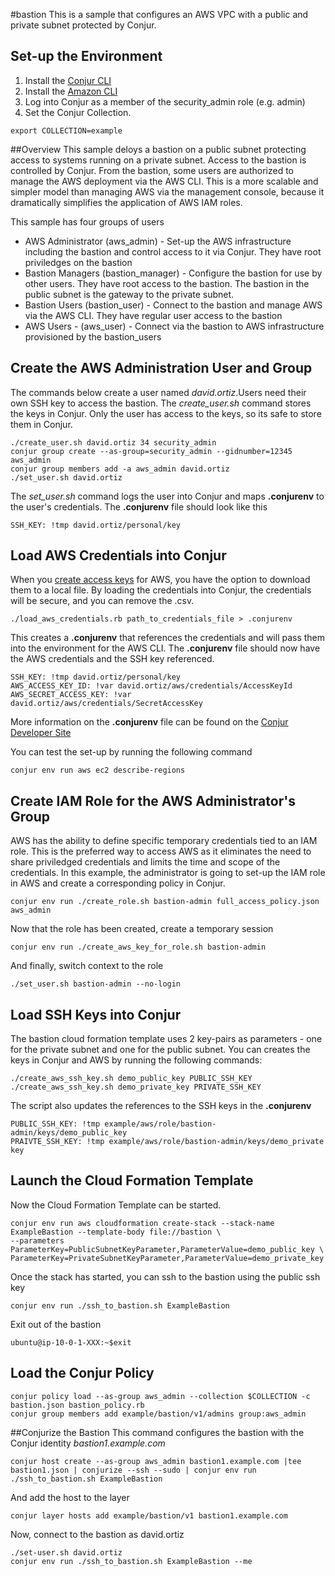 #bastion
This is a sample that configures an AWS VPC with a public and private subnet protected by Conjur.
## Set-up the Environment
1. Install the [Conjur CLI](https://developer.conjur.net/cli)
2. Install the [Amazon CLI](http://docs.aws.amazon.com/cli/latest/userguide/installing.html)
3. Log into Conjur as a member of the security_admin role (e.g. admin)
4. Set the Conjur Collection.  
```
export COLLECTION=example
```
##Overview
This sample deloys a bastion on a public subnet protecting access to systems running on a private subnet.  Access to the bastion is controlled by Conjur.  From the bastion, some users are authorized to manage the AWS deployment via the AWS CLI.  This is a more scalable and simpler model than managing AWS via the management console, because it dramatically simplifies the application of AWS IAM roles.

This sample has four groups of users
- AWS Administrator (aws_admin) - Set-up the AWS infrastructure including the bastion and control access to it via Conjur.  They have root priviledges on the bastion
- Bastion Managers (bastion_manager) -  Configure the bastion for use by other users.  They have root access to the bastion.
The bastion in the public subnet is the gateway to the private subnet.  
- Bastion Users (bastion_user) - Connect to the bastion and manage AWS via the AWS CLI.  They have regular user access to the bastion
- AWS Users - (aws_user) - Connect via the bastion to AWS infrastructure provisioned by the bastion_users

## Create the AWS Administration User and Group

The commands below create a user named *david.ortiz*.Users need their own SSH key to access the bastion.  The *create_user.sh* command stores the keys in Conjur.  Only the user has access to the keys, so its safe to store them in Conjur.  
```
./create_user.sh david.ortiz 34 security_admin
conjur group create --as-group=security_admin --gidnumber=12345 aws_admin
conjur group members add -a aws_admin david.ortiz
./set_user.sh david.ortiz
```

The *set_user.sh* command logs the user into Conjur and maps **.conjurenv** to the user's credentials. The **.conjurenv** file should look like this
```
SSH_KEY: !tmp david.ortiz/personal/key
```

## Load AWS Credentials into Conjur
When you [create access keys](http://docs.aws.amazon.com/IAM/latest/UserGuide/id_credentials_access-keys.html#Using_CreateAccessKey) for AWS, you have the option to download them to a local file.  By loading the credentials into Conjur, the credentials will be secure, and you can remove the .csv.
```
./load_aws_credentials.rb path_to_credentials_file > .conjurenv
```
This creates a **.conjurenv** that references the credentials and will pass them into the environment for the AWS CLI. The **.conjurenv** file should now have the AWS credentials and the SSH key referenced.
```
SSH_KEY: !tmp david.ortiz/personal/key
AWS_ACCESS_KEY_ID: !var david.ortiz/aws/credentials/AccessKeyId
AWS_SECRET_ACCESS_KEY: !var david.ortiz/aws/credentials/SecretAccessKey
```
More information on the **.conjurenv** file can be found on the [Conjur Developer Site]( https://developer.conjur.net/reference/tools/utilities/conjurenv)

You can test the set-up by running the following command
```
conjur env run aws ec2 describe-regions
```
## Create IAM Role for the AWS Administrator's Group
AWS has the ability to define specific temporary credentials tied to an IAM role.  This is the preferred way to access AWS as it eliminates the need to share priviledged credentials and limits the time and scope of the credentials. In this example, the administrator is going to set-up the IAM role in AWS and create a corresponding policy in Conjur.

```
conjur env run ./create_role.sh bastion-admin full_access_policy.json aws_admin
```
Now that the role has been created, create a temporary session 
```
conjur env run ./create_aws_key_for_role.sh bastion-admin
```
And finally, switch context to the role
```
./set_user.sh bastion-admin --no-login
```

## Load SSH Keys into Conjur
The bastion cloud formation template uses 2 key-pairs as parameters - one for the private subnet and one for the public subnet.  You can creates the keys in Conjur and AWS by running the following commands:
```
./create_aws_ssh_key.sh demo_public_key PUBLIC_SSH_KEY
./create_aws_ssh_key.sh demo_private_key PRIVATE_SSH_KEY
```
The script also updates the references to the SSH keys in the **.conjurenv**
```
PUBLIC_SSH_KEY: !tmp example/aws/role/bastion-admin/keys/demo_public_key
PRAIVTE_SSH_KEY: !tmp example/aws/role/bastion-admin/keys/demo_private key
```
## Launch the Cloud Formation Template
Now the Cloud Formation Template can be started.  
```
conjur env run aws cloudformation create-stack --stack-name ExampleBastion --template-body file://bastion \
--parameters ParameterKey=PublicSubnetKeyParameter,ParameterValue=demo_public_key \
ParameterKey=PrivateSubnetKeyParameter,ParameterValue=demo_private_key
```
Once the stack has started, you can ssh to the bastion using the public ssh key
```
conjur env run ./ssh_to_bastion.sh ExampleBastion
```
Exit out of the bastion
```
ubuntu@ip-10-0-1-XXX:~$exit
```
## Load the Conjur Policy
```
conjur policy load --as-group aws_admin --collection $COLLECTION -c bastion.json bastion_policy.rb
conjur group members add example/bastion/v1/admins group:aws_admin
```
##Conjurize the Bastion
This command configures the bastion with the Conjur identity *bastion1.example.com*
```
conjur host create --as-group aws_admin bastion1.example.com |tee bastion1.json | conjurize --ssh --sudo | conjur env run ./ssh_to_bastion.sh ExampleBastion
```
And add the host to the layer
```
conjur layer hosts add example/bastion/v1 bastion1.example.com
```
Now, connect to the bastion as david.ortiz
```
./set-user.sh david.ortiz
conjur env run ./ssh_to_bastion.sh ExampleBastion --me
```
